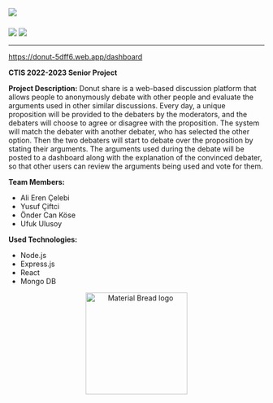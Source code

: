 
[![](https://i.ibb.co/9rMY14h/banner.png)](https://i.ibb.co/9rMY14h/banner.png)

### 

![](https://i.imgur.com/J0ojhTS.png)
![](https://i.imgur.com/CEp6L1r.png)

------------

https://donut-5dff6.web.app/dashboard

**CTIS 2022-2023 Senior Project**

**Project Description:** Donut share is a web-based discussion platform that allows people to anonymously debate with other people and evaluate the arguments used in other similar discussions. Every day, a unique proposition will be provided to the debaters by the moderators, and the debaters will choose to agree or disagree with the proposition. The system will match the debater with another debater, who has selected the other option. Then the two debaters will start to debate over the proposition by stating their arguments. The arguments used during the debate will be posted to a dashboard along with the explanation of the convinced debater, so that other users can review the arguments being used and vote for them.





**Team Members:**
- Ali Eren Çelebi
- Yusuf Çiftci
- Önder Can Köse
- Ufuk Ulusoy

**Used Technologies:**
- Node.js
- Express.js
- React
- Mongo DB







<p align="center">
    <img width="200" src="https://i.ibb.co/k364DmH/donut.gif" alt="Material Bread logo">
</p>



